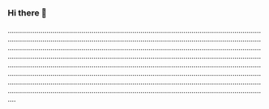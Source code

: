 ### Hi there 👋

....................................................................................................................................................................................................................................................................................................................................................................................................................................................................................................................................................................................................................................................................................................................................................................................................................................................................................................................................................................................................................................